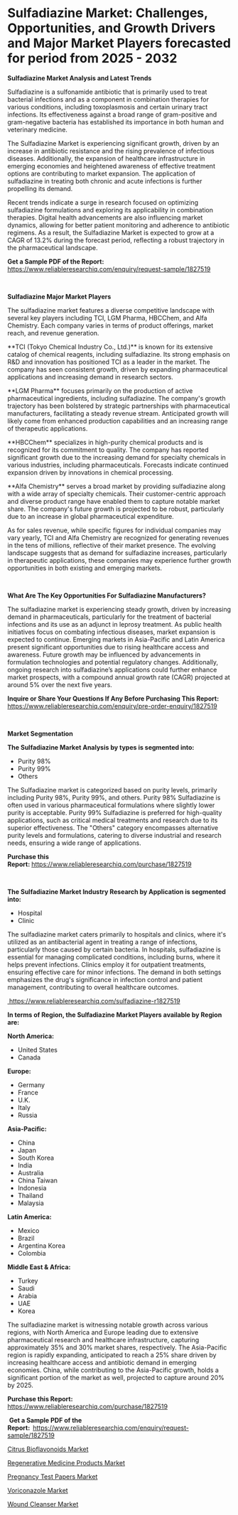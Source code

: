 <p><h1>Sulfadiazine Market: Challenges, Opportunities, and Growth Drivers and Major Market Players forecasted for period from 2025 - 2032</h1></p><p><strong>Sulfadiazine Market Analysis and Latest Trends</strong></p>
<p><p>Sulfadiazine is a sulfonamide antibiotic that is primarily used to treat bacterial infections and as a component in combination therapies for various conditions, including toxoplasmosis and certain urinary tract infections. Its effectiveness against a broad range of gram-positive and gram-negative bacteria has established its importance in both human and veterinary medicine.</p><p>The Sulfadiazine Market is experiencing significant growth, driven by an increase in antibiotic resistance and the rising prevalence of infectious diseases. Additionally, the expansion of healthcare infrastructure in emerging economies and heightened awareness of effective treatment options are contributing to market expansion. The application of sulfadiazine in treating both chronic and acute infections is further propelling its demand.</p><p>Recent trends indicate a surge in research focused on optimizing sulfadiazine formulations and exploring its applicability in combination therapies. Digital health advancements are also influencing market dynamics, allowing for better patient monitoring and adherence to antibiotic regimens. As a result, the Sulfadiazine Market is expected to grow at a CAGR of 13.2% during the forecast period, reflecting a robust trajectory in the pharmaceutical landscape.</p></p>
<p><strong>Get a Sample PDF of the Report:&nbsp;</strong> <a href="https://www.reliableresearchiq.com/enquiry/request-sample/1827519?utm_campaign=1123&utm_medium=2&utm_source=Github&utm_content=ia&utm_term=08032025&utm_id=sulfadiazine">https://www.reliableresearchiq.com/enquiry/request-sample/1827519</a></p>
<p>&nbsp;</p>
<p><strong>Sulfadiazine Major Market Players</strong></p>
<p><p>The sulfadiazine market features a diverse competitive landscape with several key players including TCI, LGM Pharma, HBCChem, and Alfa Chemistry. Each company varies in terms of product offerings, market reach, and revenue generation.</p><p>**TCI (Tokyo Chemical Industry Co., Ltd.)** is known for its extensive catalog of chemical reagents, including sulfadiazine. Its strong emphasis on R&D and innovation has positioned TCI as a leader in the market. The company has seen consistent growth, driven by expanding pharmaceutical applications and increasing demand in research sectors.</p><p>**LGM Pharma** focuses primarily on the production of active pharmaceutical ingredients, including sulfadiazine. The company's growth trajectory has been bolstered by strategic partnerships with pharmaceutical manufacturers, facilitating a steady revenue stream. Anticipated growth will likely come from enhanced production capabilities and an increasing range of therapeutic applications.</p><p>**HBCChem** specializes in high-purity chemical products and is recognized for its commitment to quality. The company has reported significant growth due to the increasing demand for specialty chemicals in various industries, including pharmaceuticals. Forecasts indicate continued expansion driven by innovations in chemical processing.</p><p>**Alfa Chemistry** serves a broad market by providing sulfadiazine along with a wide array of specialty chemicals. Their customer-centric approach and diverse product range have enabled them to capture notable market share. The company's future growth is projected to be robust, particularly due to an increase in global pharmaceutical expenditure.</p><p>As for sales revenue, while specific figures for individual companies may vary yearly, TCI and Alfa Chemistry are recognized for generating revenues in the tens of millions, reflective of their market presence. The evolving landscape suggests that as demand for sulfadiazine increases, particularly in therapeutic applications, these companies may experience further growth opportunities in both existing and emerging markets.</p></p>
<p>&nbsp;</p>
<p><strong>What Are The Key Opportunities For Sulfadiazine Manufacturers?</strong></p>
<p><p>The sulfadiazine market is experiencing steady growth, driven by increasing demand in pharmaceuticals, particularly for the treatment of bacterial infections and its use as an adjunct in leprosy treatment. As public health initiatives focus on combating infectious diseases, market expansion is expected to continue. Emerging markets in Asia-Pacific and Latin America present significant opportunities due to rising healthcare access and awareness. Future growth may be influenced by advancements in formulation technologies and potential regulatory changes. Additionally, ongoing research into sulfadiazine’s applications could further enhance market prospects, with a compound annual growth rate (CAGR) projected at around 5% over the next five years.</p></p>
<p><strong>Inquire or Share Your Questions If Any Before Purchasing This Report:</strong> <a href="https://www.reliableresearchiq.com/enquiry/pre-order-enquiry/1827519?utm_campaign=1123&utm_medium=2&utm_source=Github&utm_content=ia&utm_term=08032025&utm_id=sulfadiazine">https://www.reliableresearchiq.com/enquiry/pre-order-enquiry/1827519</a></p>
<p>&nbsp;</p>
<p><strong>Market Segmentation</strong></p>
<p><strong>The Sulfadiazine Market Analysis by types is segmented into:</strong></p>
<p><ul><li>Purity 98%</li><li>Purity 99%</li><li>Others</li></ul></p>
<p><p>The Sulfadiazine market is categorized based on purity levels, primarily including Purity 98%, Purity 99%, and others. Purity 98% Sulfadiazine is often used in various pharmaceutical formulations where slightly lower purity is acceptable. Purity 99% Sulfadiazine is preferred for high-quality applications, such as critical medical treatments and research due to its superior effectiveness. The "Others" category encompasses alternative purity levels and formulations, catering to diverse industrial and research needs, ensuring a wide range of applications.</p></p>
<p><strong>Purchase this Report:&nbsp;</strong><a href="https://www.reliableresearchiq.com/purchase/1827519?utm_campaign=1123&utm_medium=2&utm_source=Github&utm_content=ia&utm_term=08032025&utm_id=sulfadiazine">https://www.reliableresearchiq.com/purchase/1827519</a></p>
<p>&nbsp;</p>
<p><strong>The Sulfadiazine Market Industry Research by Application is segmented into:</strong></p>
<p><ul><li>Hospital</li><li>Clinic</li></ul></p>
<p><p>The sulfadiazine market caters primarily to hospitals and clinics, where it's utilized as an antibacterial agent in treating a range of infections, particularly those caused by certain bacteria. In hospitals, sulfadiazine is essential for managing complicated conditions, including burns, where it helps prevent infections. Clinics employ it for outpatient treatments, ensuring effective care for minor infections. The demand in both settings emphasizes the drug's significance in infection control and patient management, contributing to overall healthcare outcomes.</p></p>
<p><a href="https://www.reliableresearchiq.com/sulfadiazine-r1827519?utm_campaign=1123&utm_medium=2&utm_source=Github&utm_content=ia&utm_term=08032025&utm_id=sulfadiazine">&nbsp;https://www.reliableresearchiq.com/sulfadiazine-r1827519</a></p>
<p><strong>In terms of Region, the Sulfadiazine Market Players available by Region are:</strong></p>
<p>
    <p> <strong> North America: </strong>
        <ul>
            <li>United States</li>
            <li>Canada</li>
        </ul>
        </p> 
    <p> <strong> Europe: </strong>
        <ul>
            <li>Germany</li>
            <li>France</li>
            <li>U.K.</li>
            <li>Italy</li>
            <li>Russia</li>
        </ul>
        </p> 
    <p> <strong> Asia-Pacific: </strong>
        <ul>
            <li>China</li>
            <li>Japan</li>
            <li>South Korea</li>
            <li>India</li>
            <li>Australia</li>
            <li>China Taiwan</li>
            <li>Indonesia</li>
            <li>Thailand</li>
            <li>Malaysia</li>
        </ul>
        </p> 
    <p> <strong> Latin America: </strong>
        <ul>
            <li>Mexico</li>
            <li>Brazil</li>
            <li>Argentina Korea</li>
            <li>Colombia</li>
        </ul>
        </p> 
    <p> <strong> Middle East & Africa: </strong>
        <ul>
            <li>Turkey</li>
            <li>Saudi</li>
            <li>Arabia</li>
            <li>UAE</li>
            <li>Korea</li>
        </ul>
    </p>
    </p>
<p><p>The sulfadiazine market is witnessing notable growth across various regions, with North America and Europe leading due to extensive pharmaceutical research and healthcare infrastructure, capturing approximately 35% and 30% market shares, respectively. The Asia-Pacific region is rapidly expanding, anticipated to reach a 25% share driven by increasing healthcare access and antibiotic demand in emerging economies. China, while contributing to the Asia-Pacific growth, holds a significant portion of the market as well, projected to capture around 20% by 2025.</p></p>
<p><strong>Purchase this Report: </strong><a href="https://www.reliableresearchiq.com/purchase/1827519?utm_campaign=1123&utm_medium=2&utm_source=Github&utm_content=ia&utm_term=08032025&utm_id=sulfadiazine">https://www.reliableresearchiq.com/purchase/1827519</a></p>
<p>&nbsp;<strong>Get a Sample PDF of the Report:&nbsp;&nbsp;</strong><a href="https://www.reliableresearchiq.com/enquiry/request-sample/1827519?utm_campaign=1123&utm_medium=2&utm_source=Github&utm_content=ia&utm_term=08032025&utm_id=sulfadiazine">https://www.reliableresearchiq.com/enquiry/request-sample/1827519</a></p>
<p><strong></strong></p>
<p><p><a href="https://github.com/saribuissawi/Market-Research-Report-List-1/blob/main/citrus-bioflavonoids-market.md?utm_campaign=1123&utm_medium=2&utm_source=Github&utm_content=ia&utm_term=08032025&utm_id=sulfadiazine">Citrus Bioflavonoids Market</a></p><p><a href="https://github.com/vandelmanize/Market-Research-Report-List-1/blob/main/regenerative-medicine-products-market.md?utm_campaign=1123&utm_medium=2&utm_source=Github&utm_content=ia&utm_term=08032025&utm_id=sulfadiazine">Regenerative Medicine Products Market</a></p><p><a href="https://github.com/foddekampo/Market-Research-Report-List-1/blob/main/pregnancy-test-papers-market.md?utm_campaign=1123&utm_medium=2&utm_source=Github&utm_content=ia&utm_term=08032025&utm_id=sulfadiazine">Pregnancy Test Papers Market</a></p><p><a href="https://github.com/puttslukis59/Market-Research-Report-List-1/blob/main/voriconazole-market.md?utm_campaign=1123&utm_medium=2&utm_source=Github&utm_content=ia&utm_term=08032025&utm_id=sulfadiazine">Voriconazole Market</a></p><p><a href="https://github.com/furnoirons9e/Market-Research-Report-List-1/blob/main/wound-cleanser-market.md?utm_campaign=1123&utm_medium=2&utm_source=Github&utm_content=ia&utm_term=08032025&utm_id=sulfadiazine">Wound Cleanser Market</a></p></p>